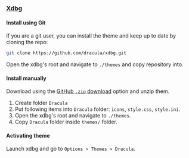 ### [Xdbg](https://x64dbg.com)

#### Install using Git

If you are a git user, you can install the theme and keep up to date by cloning the repo:

```bash
git clone https://github.com/dracula/xdbg.git
```

Open the xdbg's root and navigate to `./themes` and copy repository into.

#### Install manually

Download using the [GitHub `.zip` download](https://github.com/dracula/xdbg/archive/main.zip) option and unzip them.

1. Create folder `Dracula`
2. Put following items into `Dracula` folder: `icons`, `style.css`, `style.ini`.
3. Open the xdbg's root and navigate to `./themes`.
4. Copy `Dracula` folder inside `themes/` folder.

#### Activating theme

Launch xdbg and go to `Options > Themes > Dracula`.
